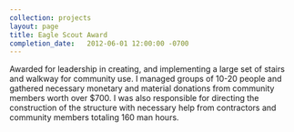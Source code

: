 ```yaml
---
collection: projects
layout: page
title: Eagle Scout Award
completion_date:   2012-06-01 12:00:00 -0700
---
```

Awarded for leadership in creating, and implementing a large set of stairs and walkway for community use.  I managed groups of 10-20 people and gathered necessary monetary and material donations from community members worth over $700. I was also responsible for directing the construction of the structure with necessary help from contractors and community members totaling 160 man hours.
